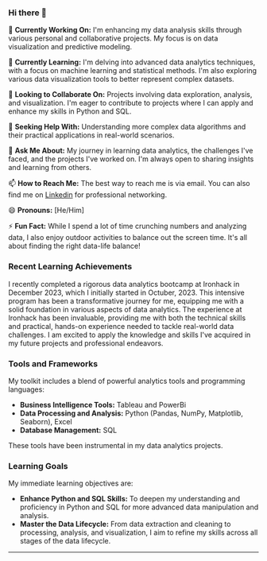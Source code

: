 ### Hi there 👋

🔭 **Currently Working On:** I'm enhancing my data analysis skills through various personal and collaborative projects. My focus is on data visualization and predictive modeling.

🌱 **Currently Learning:** I'm delving into advanced data analytics techniques, with a focus on machine learning and statistical methods. I'm also exploring various data visualization tools to better represent complex datasets.

👯 **Looking to Collaborate On:** Projects involving data exploration, analysis, and visualization. I'm eager to contribute to projects where I can apply and enhance my skills in Python and SQL.

🤔 **Seeking Help With:** Understanding more complex data algorithms and their practical applications in real-world scenarios.

💬 **Ask Me About:** My journey in learning data analytics, the challenges I've faced, and the projects I've worked on. I'm always open to sharing insights and learning from others.

📫 **How to Reach Me:** The best way to reach me is via email. You can also find me on [Linkedin](www.linkedin.com/in/imfap01) for professional networking.

😄 **Pronouns:** [He/Him]

⚡ **Fun Fact:** While I spend a lot of time crunching numbers and analyzing data, I also enjoy outdoor activities to balance out the screen time. It's all about finding the right data-life balance!

### Recent Learning Achievements

I recently completed a rigorous data analytics bootcamp at Ironhack in December 2023, which I initially started in Octuber, 2023. This intensive program has been a transformative journey for me, equipping me with a solid foundation in various aspects of data analytics. The experience at Ironhack has been invaluable, providing me with both the technical skills and practical, hands-on experience needed to tackle real-world data challenges. I am excited to apply the knowledge and skills I've acquired in my future projects and professional endeavors.

### Tools and Frameworks

My toolkit includes a blend of powerful analytics tools and programming languages:

- **Business Intelligence Tools:**  Tableau and PowerBi 
- **Data Processing and Analysis:** Python (Pandas, NumPy, Matplotlib, Seaborn), Excel
- **Database Management:** SQL

These tools have been instrumental in my data analytics projects.

### Learning Goals

My immediate learning objectives are:

- **Enhance Python and SQL Skills:** To deepen my understanding and proficiency in Python and SQL for more advanced data manipulation and analysis.
- **Master the Data Lifecycle:** From data extraction and cleaning to processing, analysis, and visualization, I aim to refine my skills across all stages of the data lifecycle.

---
